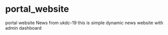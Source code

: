 # portal_website
portal website News from ukdc-19
this is simple dynamic news website with admin dashboard

